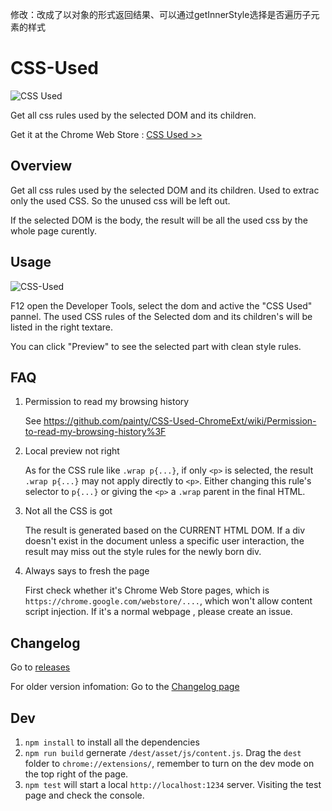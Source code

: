 修改：改成了以对象的形式返回结果、可以通过getInnerStyle选择是否遍历子元素的样式

# CSS-Used

![CSS Used](http://ww1.sinaimg.cn/large/4e71f332gw1et7h243kgqj203k03ka9v.jpg)

Get all css rules used by the selected DOM and its children.

Get it at the Chrome Web Store : [CSS Used >>](https://chrome.google.com/webstore/detail/css-used/cdopjfddjlonogibjahpnmjpoangjfff)

## Overview

Get all css rules used by the selected DOM and its children. Used to extrac only the used CSS. So the unused css will be left out.

If the selected DOM is the body, the result will be all the used css by the whole page curently.

## Usage

![CSS-Used](https://user-images.githubusercontent.com/5387771/47267284-41b36a80-d574-11e8-9b83-c7896d428827.jpg)

F12 open the Developer Tools, select the dom and active the "CSS Used" pannel. The used CSS rules of the Selected dom and its children's will be listed in the right textare.

You can click "Preview" to see the selected part with clean style rules.

## FAQ

1. Permission to read my browsing history

    See https://github.com/painty/CSS-Used-ChromeExt/wiki/Permission-to-read-my-browsing-history%3F

1. Local preview not right

    As for the CSS rule like `.wrap p{...}`, if only `<p>` is selected, the result `.wrap p{...}` may not apply directly to `<p>`.
    Either changing this rule's selector to `p{...}` or giving the `<p>` a `.wrap` parent in the final HTML.

1. Not all the CSS is got

    The result is generated based on the CURRENT HTML DOM. If a div doesn't exist in the document unless a specific user interaction, the result may miss out the style rules for the newly born div.
    
1. Always says to fresh the page

   First check whether it's Chrome Web Store pages, which is `https://chrome.google.com/webstore/....`, which won't allow content script injection. If it's a normal webpage , please create an issue.

## Changelog

Go to [releases](https://github.com/painty/CSS-Used-ChromeExt/releases)

For older version infomation:
Go to the [Changelog page](CHANGELOG.md)

## Dev

 1. `npm install` to install all the dependencies
 2. `npm run build` gernerate `/dest/asset/js/content.js`. Drag the `dest` folder to `chrome://extensions/`, remember to turn on the dev mode on the top right of the page.
 3. `npm test` will start a local `http://localhost:1234` server. Visiting the test page and check the console.
